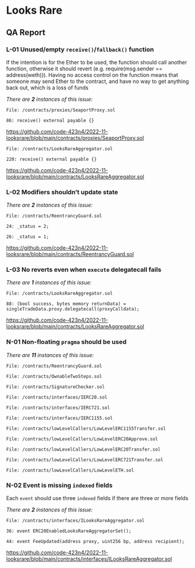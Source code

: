 # Looks Rare

## QA Report

### L-01 Unused/empty `receive()`/`fallback()` function

If the intention is for the Ether to be used, the function should call another function, otherwise it should revert (e.g. require(msg.sender == address(weth))). Having no access control on the function means that someone may send Ether to the contract, and have no way to get anything back out, which is a loss of funds

_There are **2** instances of this issue:_

```solidity
File: /contracts/proxies/SeaportProxy.sol

86: receive() external payable {}
```

https://github.com/code-423n4/2022-11-looksrare/blob/main/contracts/proxies/SeaportProxy.sol

```solidity
File: /contracts/LooksRareAggregator.sol

220: receive() external payable {}
```

https://github.com/code-423n4/2022-11-looksrare/blob/main/contracts/LooksRareAggregator.sol

### L-02 Modifiers shouldn’t update state

_There are **2** instances of this issue:_

```solidity
File: /contracts/ReentrancyGuard.sol

24: _status = 2;

26: _status = 1;
```

https://github.com/code-423n4/2022-11-looksrare/blob/main/contracts/ReentrancyGuard.sol

### L-03 No reverts even when `execute` delegatecall fails

_There are **1** instances of this issue:_

```solidity
File: /contracts/LooksRareAggregator.sol

88: (bool success, bytes memory returnData) = singleTradeData.proxy.delegatecall(proxyCalldata);
```

https://github.com/code-423n4/2022-11-looksrare/blob/main/contracts/LooksRareAggregator.sol

### N-01 Non-floating `pragma` should be used

_There are **11** instances of this issue:_

```solidity
File: /contracts/ReentrancyGuard.sol

File: /contracts/OwnableTwoSteps.sol

File: /contracts/SignatureChecker.sol

File: /contracts/interfaces/IERC20.sol

File: /contracts/interfaces/IERC721.sol

File: /contracts/interfaces/IERC1155.sol

File: /contracts/lowLevelCallers/LowLevelERC1155Transfer.sol

File: /contracts/lowLevelCallers/LowLevelERC20Approve.sol

File: /contracts/lowLevelCallers/LowLevelERC20Transfer.sol

File: /contracts/lowLevelCallers/LowLevelERC721Transfer.sol

File: /contracts/lowLevelCallers/LowLevelETH.sol
```

### N-02 Event is missing `indexed` fields

Each `event` should use three `indexed` fields if there are three or more fields

_There are **2** instances of this issue:_

```solidity
File: /contracts/interfaces/ILooksRareAggregator.sol

36: event ERC20EnabledLooksRareAggregatorSet();

44: event FeeUpdated(address proxy, uint256 bp, address recipient);
```

https://github.com/code-423n4/2022-11-looksrare/blob/main/contracts/interfaces/ILooksRareAggregator.sol
